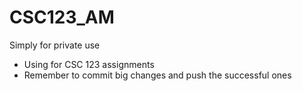 # CSC123_AM
Simply for private use
- Using for CSC 123 assignments
- Remember to commit big changes and push the successful ones
